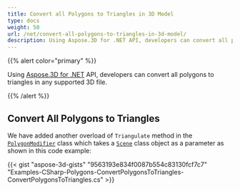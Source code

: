 ```yaml
---
title: Convert all Polygons to Triangles in 3D Model
type: docs
weight: 50
url: /net/convert-all-polygons-to-triangles-in-3d-model/
description: Using Aspose.3D for .NET API, developers can convert all polygons to triangles in any supported 3D file.
---
```


{{% alert color="primary" %}}

Using [Aspose.3D for .NET](http://products.aspose.com/3d/net) API, developers can convert all polygons to triangles in any supported 3D file.

{{% /alert %}}
## **Convert All Polygons to Triangles**
We have added another overload of `Triangulate` method in the [`PolygonModifier`](https://reference.aspose.com/3d/net/aspose.threed.entities/polygonmodifier) class which takes a [`Scene`](https://reference.aspose.com/3d/net/aspose.threed/scene) class object as a parameter as shown in this code example:

{{< gist "aspose-3d-gists" "9563193e834f0087b554c83130fcf7c7" "Examples-CSharp-Polygons-ConvertPolygonsToTriangles-ConvertPolygonsToTriangles.cs" >}}
